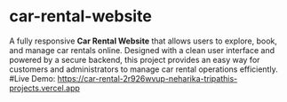 # car-rental-website

A fully responsive **Car Rental Website** that allows users to explore, book, and manage car rentals online. Designed with a clean user interface and powered by a secure backend, this project provides an easy way for customers and administrators to manage car rental operations efficiently.
#Live Demo:
https://car-rental-2r926wvup-neharika-tripathis-projects.vercel.app
